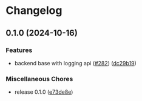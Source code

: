 # Changelog

## 0.1.0 (2024-10-16)


### Features

* backend base with logging api ([#282](https://github.com/dropbox-code/repo-6/issues/282)) ([dc29b19](https://github.com/dropbox-code/repo-6/commit/dc29b19d19d662e5053afbdd90ee01aecc4a23c0))


### Miscellaneous Chores

* release 0.1.0 ([e73de8e](https://github.com/dropbox-code/repo-6/commit/e73de8ed6c8f44c533afcc709c822d14f554c065))
